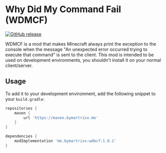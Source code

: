 # Why Did My Command Fail (WDMCF)

[ ![GitHub release](https://img.shields.io/github/v/release/ByMartrixx/wdmcf) ](https://github.com/ByMartrixx/wdmcf/releases/latest)

WDMCF is a mod that makes Minecraft always print the exception to the console when the message
"An unexpected error occurred trying to execute that command" is sent to the client. This mod is
intended to be used on development environments, you shouldn't install it on your normal
client/server.

## Usage
To add it to your development environment, add the following snippet to your `build.gradle`:
```groovy
repositories {
    maven {
        url 'https://maven.bymartrixx.me'
    }
}

dependencies {
    modImplementation 'me.bymartrixx:wdmcf:1.0.1'
}
```
